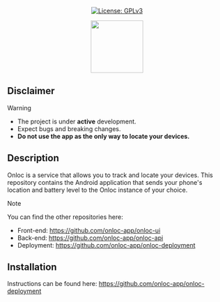 <p align="center">
  <a href="https://opensource.org/license/gpl-3-0"><img src="https://img.shields.io/badge/License-GPL_v3-blue.svg?color=3F51B5&style=for-the-badge&label=License&logoColor=000000&labelColor=ececec" alt="License: GPLv3"></a>
</p>

<p align="center">
    <img src="https://raw.githubusercontent.com/onloc-app/onloc-ui/refs/heads/main/public/favicon.svg" height="120"/>
</p>

## Disclaimer
> [!WARNING]
> - The project is under **active** development.
> - Expect bugs and breaking changes.
> - **Do not use the app as the only way to locate your devices.**

## Description
Onloc is a service that allows you to track and locate your devices. This repository contains the Android application that sends your phone's location and battery level to the Onloc instance of your choice.

> [!NOTE]
> You can find the other repositories here:
> - Front-end: https://github.com/onloc-app/onloc-ui
> - Back-end: https://github.com/onloc-app/onloc-api
> - Deployment: https://github.com/onloc-app/onloc-deployment

## Installation
Instructions can be found here: https://github.com/onloc-app/onloc-deployment
